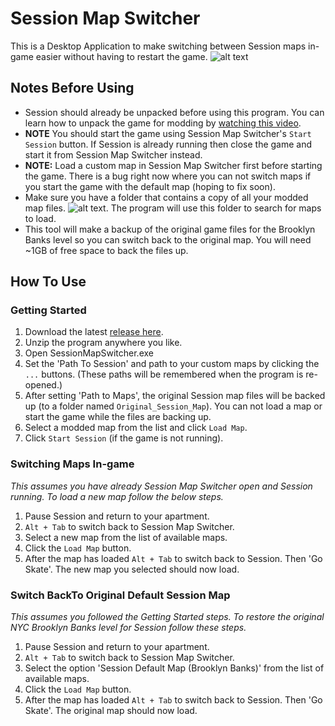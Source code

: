 # Session Map Switcher
This is a Desktop Application to make switching between Session maps in-game easier without having to restart the game.
![alt text](https://github.com/rodriada000/SessionMapSwitcher/tree/master/SessionMapSwitcher/docs/images/app_screenshot.png "App Screenshot")

## Notes Before Using
* Session should already be unpacked before using this program. You can learn how to unpack the game for modding by [watching this video](https://www.youtube.com/watch?v=UqmQeHYv8IQ).
* **NOTE** You should start the game using Session Map Switcher's `Start Session` button. If Session is already running then close the game and start it from Session Map Switcher instead.
* **NOTE:** Load a custom map in Session Map Switcher first before starting the game. There is a bug right now where you can not switch maps if you start the game with the default map (hoping to fix soon).
* Make sure you have a folder that contains a copy of all your modded map files. ![alt text](https://github.com/rodriada000/SessionMapSwitcher/tree/master/SessionMapSwitcher/docs/images/maps_folder_example.png "Example of Maps Folder"). The program will use this folder to search for maps to load.
* This tool will make a backup of the original game files for the Brooklyn Banks level so you can switch back to the original map. You will need ~1GB of free space to back the files up.

## How To Use

### Getting Started
1. Download the latest [release here](https://github.com/rodriada000/SessionMapSwitcher/releases).
2. Unzip the program anywhere you like.
3. Open SessionMapSwitcher.exe
4. Set the 'Path To Session' and path to your custom maps by clicking the `...` buttons. (These paths will be remembered when the program is re-opened.)
5. After setting 'Path to Maps', the original Session map files will be backed up (to a folder named `Original_Session_Map`). You can not load a map or start the game while the files are backing up.
6. Select a modded map from the list and click `Load Map`.
7. Click `Start Session` (if the game is not running).

### Switching Maps In-game
_This assumes you have already Session Map Switcher open and Session running. To load a new map follow the below steps._
1. Pause Session and return to your apartment.
2. `Alt + Tab` to switch back to Session Map Switcher.
3. Select a new map from the list of available maps.
4. Click the `Load Map` button.
5. After the map has loaded `Alt + Tab` to switch back to Session. Then 'Go Skate'. The new map you selected should now load.

### Switch BackTo Original Default Session Map
_This assumes you followed the Getting Started steps. To restore the original NYC Brooklyn Banks level for Session follow these steps._
1. Pause Session and return to your apartment.
2. `Alt + Tab` to switch back to Session Map Switcher.
3. Select the option 'Session Default Map (Brooklyn Banks)' from the list of available maps.
4. Click the `Load Map` button.
5. After the map has loaded `Alt + Tab` to switch back to Session. Then 'Go Skate'. The original map should now load.